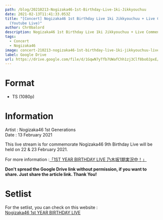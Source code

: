 ```yaml
---
path: /blog/20210213-Nogizaka46-1st-Birthday-Live-1ki-Jikkyouchuu
date: 2021-02-13T11:41:33.053Z
title: "[Concert] Nogizaka46 1st Birthday Live 1ki Jikkyouchuu + Live Commentary
  (Youtube Live)"
author: Chr0balord
description: Nogizaka46 1st Birthday Live 1ki Jikkyouchuu + Live Commentary (Youtube Live)
tags:
  - Concert
  - Nogizaka46
image: concert-210213-nogizaka46-1st-birthday-live-1ki-jikkyouchuu-live-commentary-youtube-live-.ts_thumbs.jpg
label: Google Drive
url: https://drive.google.com/file/d/1GqwN7yTfb7UWafChh1zj3Clf8boOJpxE/view?usp=sharing
---
```

# Format

* TS (1080p)

# Information

Artist : Nogizaka46 1st Generations\
Date : 13 February 2021

This live stream is for commemorate Nogizaka46 9th Birthday Live will be held on 22 & 23 February 2021.

For more information :[「1ST YEAR BIRTHDAY LIVE 乃木坂1期実況中！」](http://www.nogizaka46.com/news/2021/02/213-13-1st-year-birthday-live-1.php)

**Don't spread the Google Drive link without permission, if you want to share. Just share the article link. Thank You!**

# Setlist

For the setlist, you can check on this website :\
[Nogizaka46 1st YEAR BIRTHDAY LIVE ](http://stage48.net/wiki/index.php/Nogizaka46_1st_YEAR_BIRTHDAY_LIVE)